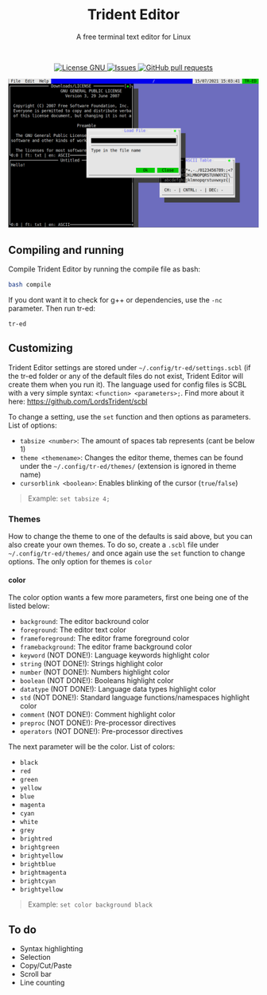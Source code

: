 <h1 align="center">Trident Editor</h2>
<p align="center">A free terminal text editor for Linux</p>
<br>
<p align="center">
	<a href="https://github.com/LordsTrident/trident-editor/LICENSE">
		<img alt="License GNU" src="color=0088ff"/>
	</a>
	<a href="https://github.com/LordsTrident/trident-editor/issues">
		<img alt="Issues" src="https://img.shields.io/github/issues/LordsTrident/trident-editor?color=0088ff"/>
	</a>
	<a href="https://github.com/LordsTrident/trident-editor/pulls">
		<img alt="GitHub pull requests" src="https://img.shields.io/github/issues-pr/LordsTrident/trident-editor?color=0088ff"/>
	</a>
</p>

<img src="pic/img.png"/>

## Compiling and running
Compile Trident Editor by running the compile file as bash:
```sh
bash compile
```
If you dont want it to check for g++ or dependencies, use the `-nc` parameter.
Then run tr-ed:
```
tr-ed
```

## Customizing
Trident Editor settings are stored under `~/.config/tr-ed/settings.scbl` (if the tr-ed folder or any of the default files do not exist, Trident Editor will create them when you run it).
The language used for config files is SCBL with a very simple syntax: `<function> <parameters>;`.
Find more about it here: https://github.com/LordsTrident/scbl

To change a setting, use the `set` function and then options as parameters. List of options:
- `tabsize <number>`: The amount of spaces tab represents (cant be below 1)
- `theme <themename>`: Changes the editor theme, themes can be found under the `~/.config/tr-ed/themes/` (extension is ignored in theme name)
- `cursorblink <boolean>`: Enables blinking of the cursor (`true`/`false`)

> Example: `set tabsize 4;`

### Themes
How to change the theme to one of the defaults is said above, but you can also create your own themes.
To do so, create a `.scbl` file under `~/.config/tr-ed/themes/` and once again use the `set` function to change options. The only option for themes is `color`

#### color
The color option wants a few more parameters, first one being one of the listed below:
- `background`: The editor backround color
- `foreground`: The editor text color
- `frameforeground`: The editor frame foreground color
- `framebackground`: The editor frame background color
- `keyword` (NOT DONE!): Language keywords highlight color
- `string` (NOT DONE!): Strings highlight color
- `number` (NOT DONE!): Numbers highlight color
- `boolean` (NOT DONE!): Booleans highlight color
- `datatype` (NOT DONE!): Language data types highlight color
- `std` (NOT DONE!): Standard language functions/namespaces highlight color
- `comment` (NOT DONE!): Comment highlight color
- `preproc` (NOT DONE!): Pre-processor directives
- `operators` (NOT DONE!): Pre-processor directives

The next parameter will be the color. List of colors:
- `black`
- `red`
- `green`
- `yellow`
- `blue`
- `magenta`
- `cyan`
- `white`
- `grey`
- `brightred`
- `brightgreen`
- `brightyellow`
- `brightblue`
- `brightmagenta`
- `brightcyan`
- `brightyellow`

> Example: `set color background black`

## To do
- Syntax highlighting
- Selection
- Copy/Cut/Paste
- Scroll bar
- Line counting
